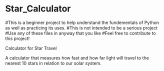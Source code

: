 Star_Calculator
===============

#This is a beginner project to help understand the fundementals of Python as well as practicing its uses.
#This is not intended to be a serious project
#Use any of these files in anyway that you like
#Feel free to contribute to this project!

Calculator for Star Travel

A calculator that measures how fast and how far light will travel to the nearest 10 stars 
in relation to our solar system.  
